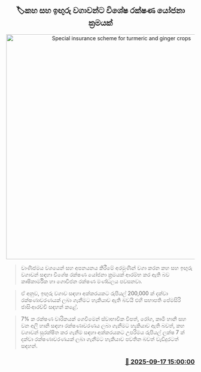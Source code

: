 <p align='center'><b><h2 align='center' title='Special insurance scheme for turmeric and ginger crops'>🏷කහ සහ ඉඟුරු වගාවන්ට විශේෂ රක්ෂණ යෝජනා ක්‍රමයක්</h2></b></p>
<p align='center'><img src='https://helakuru.sgp1.cdn.digitaloceanspaces.com/esana/images/lib/kaha-g.jpg' width='600' alt='Special insurance scheme for turmeric and ginger crops'></p>

> වාණිජමය වශයෙන් සහ අපනයනය කිරීමේ අරමුණින් වගා කරන කහ සහ ඉඟුරු වගාවන් සඳහා විශේෂ රක්ෂණ යෝජනා ක්‍රමයක් ආරම්භ කර ඇති බව කෘෂිකාර්මික හා ගොවිජන රක්ෂණ මණ්ඩලය පවසනවා.

> ඒ අනුව, ඉඟුරු වගාව සඳහා අක්කරයකට රුපියල් 200,000 ක් දක්වා රක්ෂණාවරණයක් ලබා ගැනීමට හැකියාව ඇති බවයි එහි සභාපති පේමසිරි ජාසිංආරච්චි සඳහන් කළේ.

> 7% ක රක්ෂණ වාරිකයක් ගෙවීමෙන් ස්වාභාවික විපත්, රෝග, කෘමි හානි සහ වන අලි හානි සඳහා රක්ෂණාවරණය ලබා ගැනීමට හැකියාව ඇති බවත්, කහ වගාවන් සුරක්ෂිත කර ගැනීම සඳහා අක්කරයකට උපරිමය රුපියල් ලක්ෂ 7 ක් දක්වා රක්ෂණාවරණයක් ලබා ගැනීමට හැකියාව පවතින බවත් වැඩිදුරටත් සඳහන්.



<h3 align='right'><a href='https://www.helakuru.lk/esana/p/113709/'>📅 2025-09-17 15:00:00</a></h3>
